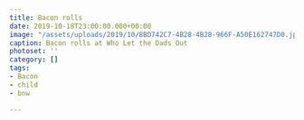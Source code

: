 ```yaml
---
title: Bacon rolls
date: 2019-10-18T23:00:00.000+00:00
image: "/assets/uploads/2019/10/8BD742C7-4B28-4B28-966F-A50E162747D0.jpeg"
caption: Bacon rolls at Who Let the Dads Out
photoset: ''
category: []
tags:
- Bacon
- child
- bnw

---
```

